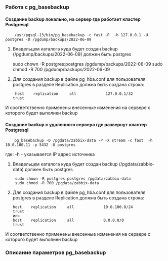 ### Работа с pg_basebackup

#### Создание backup локально, на сервер где работает кластер Postgresql

        /usr/pgsql-13/bin/pg_basebackup -c fast -P  -h 127.0.0.1 -U postgres -D /pgdump/backups/2022-06-09
        
  1. Владельцем каталога куда будет создан backup (/pgdump/backups/2022-06-09) должен быть postgres

        sudo chown -R postgres:postgres /pgdump/backups/2022-06-09
        sudo chmod -R 700 /pgdump/backups/2022-06-09
  
2. Для создания backup в файле pg_hba.conf для пользователя postgres в разделе Replication должна быть создана строка:

        host    replication     all             127.0.0.1/32              trust

       
И соответственно применены внесенные изменения на сервере с которого будет выполнен backup      
       

#### Создание backup с удаленного сервера где развернут кластер Postgresql

        pg_basebackup -D /pgdata/zabbix-data -P -X stream -c fast  -h 10.0.100.11 -p 5432 -U postgres 
        
где: 
   -h <IP> - указывается IP адрес источника

1. Владельцем каталога куда будет создан backup (/pgdata/zabbix-data) должен быть postgres

        sudo chown -R postgres:postgres /pgdata/zabbix-data
        sudo chmod -R 700 /pgdata/zabbix-data
  
2. Для создания backup в файле pg_hba.conf для пользователя postgres в разделе Replication должна быть создана строка:

       host    replication     all             10.0.100.0/24               trust
       или
       host    replication     all             0.0.0.0/0                   trust
       
И соответственно применены внесенные изменения на сервере с которого будет выполнен backup

### Описание параметров pg_basebackup

